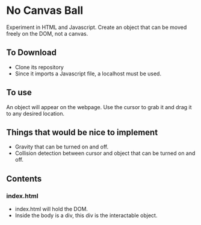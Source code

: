 # No Canvas Ball

Experiment in HTML and Javascript. Create an object that can be moved freely on the DOM, not a canvas.

## To Download
- Clone its repository
- Since it imports a Javascript file, a localhost must be used.

## To use
An object will appear on the webpage. Use the cursor to grab it and drag it to any desired location.

## Things that would be nice to implement
- Gravity that can be turned on and off.
- Collision detection between cursor and object that can be turned on and off.

## Contents

### index.html

- index.html will hold the DOM.
- Inside the body is a div, this div is the interactable object.